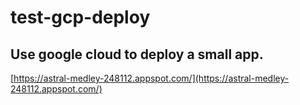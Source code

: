 # test-gcp-deploy

## Use google cloud to deploy a small app. 

[https://astral-medley-248112.appspot.com/](https://astral-medley-248112.appspot.com/)
